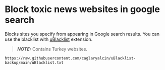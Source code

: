 # Block toxic news websites in google search

Blocks sites you specify from appearing in Google search results. You can use the blacklist with [uBlacklist](https://chrome.google.com/webstore/detail/ublacklist/pncfbmialoiaghdehhbnbhkkgmjanfhe) extension.

> **_NOTE:_**  Contains Turkey websites.

```
https://raw.githubusercontent.com/caglaryalcin/uBlacklist-backup/main/uBlacklist.txt
```
